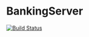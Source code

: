 # BankingServer

[![Build Status](https://travis-ci.com/thomasvt1/BankingServer.svg?token=JrnJ6hFXySe5qpKFV7ZS&branch=master)](https://travis-ci.com/thomasvt1/BankingServer)
